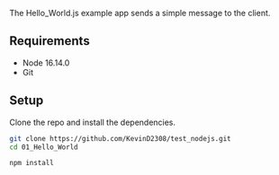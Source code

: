 The Hello_World.js example app sends a simple message to the client.

## Requirements

* Node 16.14.0
* Git

## Setup

Clone the repo and install the dependencies.

```bash
git clone https://github.com/KevinD2308/test_nodejs.git
cd 01_Hello_World
```

```bash
npm install
```

